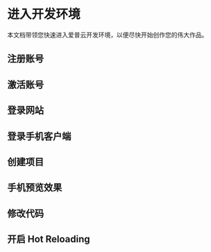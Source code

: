 # 进入开发环境

本文档带领您快速进入爱普云开发环境，以便尽快开始创作您的伟大作品。

## 注册账号


## 激活账号

## 登录网站

## 登录手机客户端

## 创建项目

## 手机预览效果

## 修改代码

## 开启 Hot Reloading